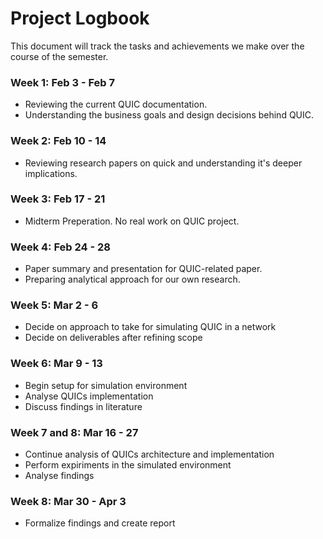 # Project Logbook
This document will track the tasks and achievements we make over the course of the semester.  

### Week 1: Feb 3 - Feb 7
* Reviewing the current QUIC documentation.
* Understanding the business goals and design decisions behind QUIC.  

### Week 2: Feb 10 - 14
* Reviewing research papers on quick and understanding it's deeper implications.

### Week 3: Feb 17 - 21
* Midterm Preperation. No real work on QUIC project.

### Week 4: Feb 24 - 28
* Paper summary and presentation for QUIC-related paper.
* Preparing analytical approach for our own research.

### Week 5: Mar 2 - 6
* Decide on approach to take for simulating QUIC in a network
* Decide on deliverables after refining scope

### Week 6: Mar 9 - 13
* Begin setup for simulation environment
* Analyse QUICs implementation
* Discuss findings in literature

### Week 7 and 8: Mar 16 - 27
* Continue analysis of QUICs architecture and implementation
* Perform expiriments in the simulated environment
* Analyse findings

### Week 8: Mar 30 - Apr 3
* Formalize findings and create report